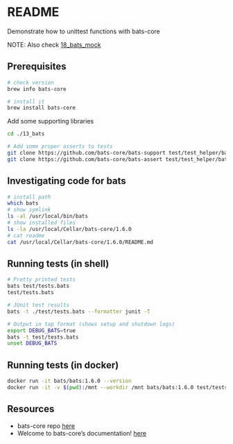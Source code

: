 # README

Demonstrate how to unittest functions with bats-core

NOTE: Also check [18_bats_mock](../18_bats_mock/README.md)

## Prerequisites

```sh
# check version 
brew info bats-core

# install it
brew install bats-core
```

Add some supporting libraries  

```sh
cd ./13_bats

# Add some proper asserts to tests
git clone https://github.com/bats-core/bats-support test/test_helper/bats-support
git clone https://github.com/bats-core/bats-assert test/test_helper/bats-assert  
```

## Investigating code for bats

```sh
# install path
which bats
# show symlink
ls -al /usr/local/bin/bats   
# show installed files
ls -la /usr/local/Cellar/bats-core/1.6.0
# cat readme
cat /usr/local/Cellar/bats-core/1.6.0/README.md     
```

## Running tests (in shell)

```sh
# Pretty printed tests
bats test/tests.bats 
test/tests.bats 

# JUnit test results
bats -t ./test/tests.bats --formatter junit -T

# Output in tap format (shows setup and shutdown logs)
export DEBUG_BATS=true  
bats -t test/tests.bats 
unset DEBUG_BATS
```

## Running tests (in docker)

```sh
docker run -it bats/bats:1.6.0 --version
docker run -it -v $(pwd):/mnt --workdir /mnt bats/bats:1.6.0 test/tests.bats         
```

## Resources

* bats-core repo [here](https://github.com/bats-core)  
* Welcome to bats-core’s documentation! [here](https://bats-core.readthedocs.io/en/stable/)
